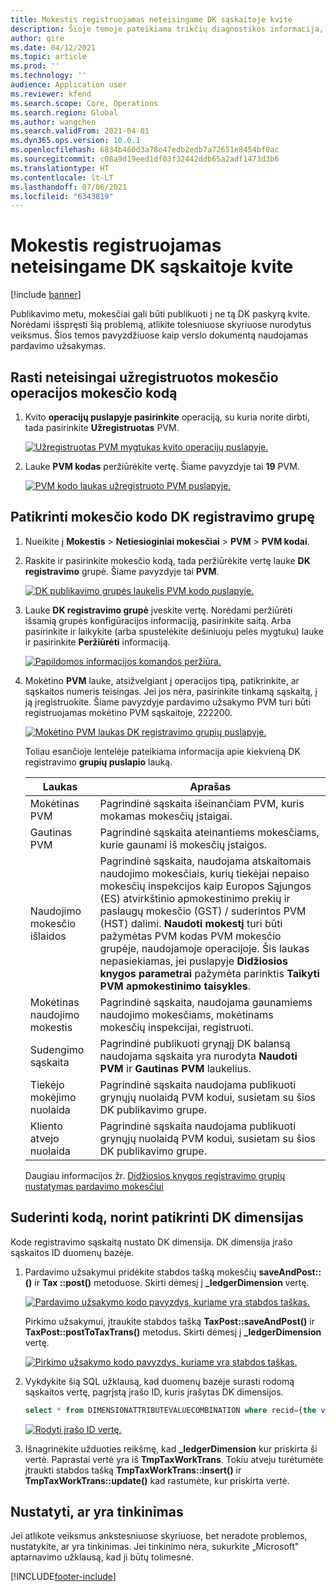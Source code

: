 ```yaml
---
title: Mokestis registruojamas neteisingame DK sąskaitoje kvite
description: Šioje temoje pateikiama trikčių diagnostikos informacija, kuri gali padėti, kai mokesčiai registruojami į netinkamą DK sąskaitą kvite.
author: qire
ms.date: 04/12/2021
ms.topic: article
ms.prod: ''
ms.technology: ''
audience: Application user
ms.reviewer: kfend
ms.search.scope: Core, Operations
ms.search.region: Global
ms.author: wangchen
ms.search.validFrom: 2021-04-01
ms.dyn365.ops.version: 10.0.1
ms.openlocfilehash: 6834b460d3a78e47edb2edb7a72651e8454bf0ac
ms.sourcegitcommit: c08a9d19eed1df03f32442ddb65a2adf1473d3b6
ms.translationtype: HT
ms.contentlocale: lt-LT
ms.lasthandoff: 07/06/2021
ms.locfileid: "6343819"
---
```

# <a name="tax-is-posted-to-the-wrong-ledger-account-in-the-voucher"></a>Mokestis registruojamas neteisingame DK sąskaitoje kvite

[!include [banner](../includes/banner.md)]

Publikavimo metu, mokesčiai gali būti publikuoti į ne tą DK paskyrą kvite. Norėdami išspręsti šią problemą, atlikite tolesniuose skyriuose nurodytus veiksmus. Šios temos pavyzdžiuose kaip verslo dokumentą naudojamas pardavimo užsakymas.

## <a name="find-the-tax-code-of-the-incorrectly-posted-tax-transaction"></a>Rasti neteisingai užregistruotos mokesčio operacijos mokesčio kodą

1. Kvito **operacijų puslapyje pasirinkite** operaciją, su kuria norite dirbti, tada pasirinkite **Užregistruotas** PVM.

    [![Užregistruotas PVM mygtukas kvito operacijų puslapyje.](./media/tax-posted-to-wrong-ledger-account-Picture1.png)](./media/tax-posted-to-wrong-ledger-account-Picture1.png)

2. Lauke **PVM kodas** peržiūrėkite vertę. Šiame pavyzdyje tai **19** PVM.

    [![PVM kodo laukas užregistruoto PVM puslapyje.](./media/tax-posted-to-wrong-ledger-account-Picture2.png)](./media/tax-posted-to-wrong-ledger-account-Picture2.png)

## <a name="check-the-ledger-posting-group-of-the-tax-code"></a>Patikrinti mokesčio kodo DK registravimo grupę

1. Nueikite į **Mokestis** \> **Netiesioginiai mokesčiai** \> **PVM** \> **PVM kodai**.
2. Raskite ir pasirinkite mokesčio kodą, tada peržiūrėkite vertę lauke **DK registravimo** grupė. Šiame pavyzdyje tai **PVM**.

    [![DK publikavimo grupės laukelis PVM kodo puslapyje.](./media/tax-posted-to-wrong-ledger-account-Picture3.png)](./media/tax-posted-to-wrong-ledger-account-Picture3.png)

3. Lauke **DK registravimo grupė** įveskite vertę. Norėdami peržiūrėti išsamią grupės konfigūracijos informaciją, pasirinkite saitą. Arba pasirinkite ir laikykite (arba spustelėkite dešiniuoju pelės mygtuku) lauke ir pasirinkite **Peržiūrėti** informaciją.

    [![Papildomos informacijos komandos peržiūra.](./media/tax-posted-to-wrong-ledger-account-Picture4.png)](./media/tax-posted-to-wrong-ledger-account-Picture4.png)

4. Mokėtino **PVM** lauke, atsižvelgiant į operacijos tipą, patikrinkite, ar sąskaitos numeris teisingas. Jei jos nėra, pasirinkite tinkamą sąskaitą, į ją įregistruokite. Šiame pavyzdyje pardavimo užsakymo PVM turi būti registruojamas mokėtino PVM sąskaitoje, 222200.

    [![Mokėtino PVM laukas DK registravimo grupių puslapyje.](./media/tax-posted-to-wrong-ledger-account-Picture5.png)](./media/tax-posted-to-wrong-ledger-account-Picture5.png)

    Toliau esančioje lentelėje pateikiama informacija apie kiekvieną DK registravimo **grupių puslapio** lauką.

    | Laukas                  | Aprašas |
    |------------------------|-------------|
    | Mokėtinas PVM      | Pagrindinė sąskaita išeinančiam PVM, kuris mokamas mokesčių įstaigai. |
    | Gautinas PVM   | Pagrindinė sąskaita ateinantiems mokesčiams, kurie gaunami iš mokesčių įstaigos. |
    | Naudojimo mokesčio išlaidos        | Pagrindinė sąskaita, naudojama atskaitomais naudojimo mokesčiais, kurių tiekėjai nepaiso mokesčių inspekcijos kaip Europos Sąjungos (ES) atvirkštinio apmokestinimo prekių ir paslaugų mokesčio (GST) / suderintos PVM (HST) dalimi. **Naudoti mokestį** turi būti pažymėtas PVM kodas PVM mokesčio grupėje, naudojamoje operacijoje. Šis laukas nepasiekiamas, jei puslapyje **Didžiosios knygos parametrai** pažymėta parinktis **Taikyti PVM apmokestinimo taisykles**. |
    | Mokėtinas naudojimo mokestis        | Pagrindinė sąskaita, naudojama gaunamiems naudojimo mokesčiams, mokėtinams mokesčių inspekcijai, registruoti. |
    | Sudengimo sąskaita     | Pagrindinė publikuoti grynąjį DK balansą naudojama sąskaita yra nurodyta **Naudoti PVM** ir **Gautinas PVM** laukelius. |
    | Tiekėjo mokėjimo nuolaida   | Pagrindinė sąskaita naudojama publikuoti grynųjų nuolaidą PVM kodui, susietam su šios DK publikavimo grupe. |
    | Kliento atvejo nuolaida | Pagrindinė sąskaita naudojama publikuoti grynųjų nuolaidą PVM kodui, susietam su šios DK publikavimo grupe. |

    Daugiau informacijos žr. [Didžiosios knygos registravimo grupių nustatymas pardavimo mokesčiui](tasks/set-up-ledger-posting-groups-sales-tax.md)

## <a name="debug-in-code-to-check-ledger-dimensions"></a>Suderinti kodą, norint patikrinti DK dimensijas

Kode registravimo sąskaitą nustato DK dimensija. DK dimensija įrašo sąskaitos ID duomenų bazėje.

1. Pardavimo užsakymui pridėkite stabdos tašką mokesčių **saveAndPost::()** ir **Tax ::post()** metoduose. Skirti dėmesį į **\_ledgerDimension** vertę.

    [![Pardavimo užsakymo kodo pavyzdys, kuriame yra stabdos taškas.](./media/tax-posted-to-wrong-ledger-account-Picture6.png)](./media/tax-posted-to-wrong-ledger-account-Picture6.png)

    Pirkimo užsakymui, įtraukite stabdos tašką **TaxPost::saveAndPost()** ir **TaxPost::postToTaxTrans()** metodus. Skirti dėmesį į **\_ledgerDimension** vertę.

    [![Pirkimo užsakymo kodo pavyzdys, kuriame yra stabdos taškas.](./media/tax-posted-to-wrong-ledger-account-Picture7.png)](./media/tax-posted-to-wrong-ledger-account-Picture7.png)

2. Vykdykite šią SQL užklausą, kad duomenų bazėje surasti rodomą sąskaitos vertę, pagrįstą įrašo ID, kuris įrašytas DK dimensijos.

    ```sql
    select * from DIMENSIONATTRIBUTEVALUECOMBINATION where recid={the value of _ledgerDimension}
    ```

    [![Rodyti įrašo ID vertę.](./media/tax-posted-to-wrong-ledger-account-Picture8.png)](./media/tax-posted-to-wrong-ledger-account-Picture8.png)

3. Išnagrinėkite užduoties reikšmę, kad **_ledgerDimension** kur priskirta ši vertė. Paprastai vertė yra iš **TmpTaxWorkTrans**. Tokiu atveju turėtumėte įtraukti stabdos tašką **TmpTaxWorkTrans::insert()** ir **TmpTaxWorkTrans::update()** kad rastumėte, kur priskirta vertė.

## <a name="determine-whether-customization-exists"></a>Nustatyti, ar yra tinkinimas

Jei atlikote veiksmus ankstesniuose skyriuose, bet neradote problemos, nustatykite, ar yra tinkinimas. Jei tinkinimo nėra, sukurkite „Microsoft" aptarnavimo užklausą, kad ji būtų tolimesnė.

[!INCLUDE[footer-include](../../includes/footer-banner.md)]
